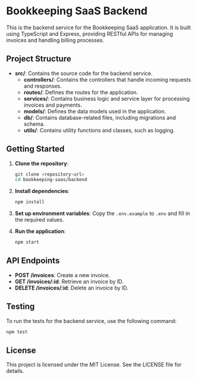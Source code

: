 # Bookkeeping SaaS Backend

This is the backend service for the Bookkeeping SaaS application. It is built using TypeScript and Express, providing RESTful APIs for managing invoices and handling billing processes.

## Project Structure

- **src/**: Contains the source code for the backend service.
  - **controllers/**: Contains the controllers that handle incoming requests and responses.
  - **routes/**: Defines the routes for the application.
  - **services/**: Contains business logic and service layer for processing invoices and payments.
  - **models/**: Defines the data models used in the application.
  - **db/**: Contains database-related files, including migrations and schema.
  - **utils/**: Contains utility functions and classes, such as logging.

## Getting Started

1. **Clone the repository**:
   ```bash
   git clone <repository-url>
   cd bookkeeping-saas/backend
   ```

2. **Install dependencies**:
   ```bash
   npm install
   ```

3. **Set up environment variables**:
   Copy the `.env.example` to `.env` and fill in the required values.

4. **Run the application**:
   ```bash
   npm start
   ```

## API Endpoints

- **POST /invoices**: Create a new invoice.
- **GET /invoices/:id**: Retrieve an invoice by ID.
- **DELETE /invoices/:id**: Delete an invoice by ID.

## Testing

To run the tests for the backend service, use the following command:

```bash
npm test
```

## License

This project is licensed under the MIT License. See the LICENSE file for details.
